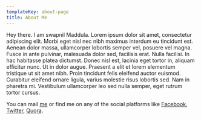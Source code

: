 ```yaml
---
templateKey: about-page
title: About Me
---
```

Hey there. I am swapnil Maddula. Lorem ipsum dolor sit amet, consectetur adipiscing elit. Morbi eget nisl nec nibh maximus interdum eu tincidunt est. Aenean dolor massa, ullamcorper lobortis semper vel, posuere vel magna. Fusce in ante pulvinar, malesuada dolor sed, facilisis erat. Nulla facilisi. In hac habitasse platea dictumst. Donec nisl est, lacinia eget tortor in, aliquam efficitur nunc. Ut in dolor augue. Praesent a elit et lorem elementum tristique ut sit amet nibh. Proin tincidunt felis eleifend auctor euismod. Curabitur eleifend ornare ligula, varius molestie risus lobortis sed. Nam in pharetra mi. Vestibulum ullamcorper leo sed nulla semper, eget rutrum tortor cursus.

You can mail [me](mailto:johndoe@example.com) or find me on any of the social platforms like [Facebook](https://www.facebook.com/), [Twitter](https://www.twitter.com/), [Quora](https://www.quora.com).

